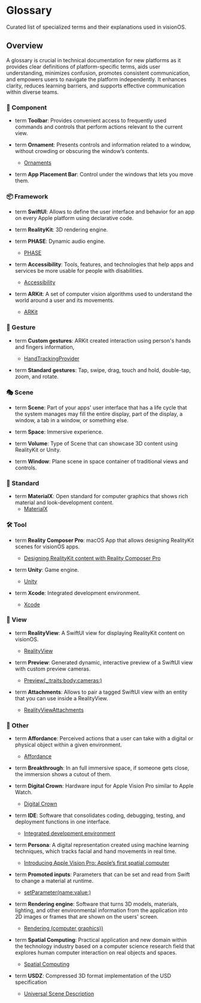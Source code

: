 # Glossary
Curated list of specialized terms and their explanations used in visionOS.

## Overview

A glossary is crucial in technical documentation for new platforms as it provides clear definitions of platform-specific terms, aids user understanding, minimizes confusion, promotes consistent communication, and empowers users to navigate the platform independently. It enhances clarity, reduces learning barriers, and supports effective communication within diverse teams.

### 🧱 Component

- term **Toolbar**: Provides convenient access to frequently used commands and controls that perform actions relevant to the current view.

- term **Ornament**: Presents controls and information related to a window, without crowding or obscuring the window’s contents.
  - [Ornaments](https://developer.apple.com/design/human-interface-guidelines/ornaments)
   
- term **App Placement Bar**: Control under the windows that lets you move them.

### 📦 Framework

- term **SwiftUI**: Allows to define the user interface and behavior for an app on every Apple platform using declarative code.

- term **RealityKit**: 3D rendering engine.

- term **PHASE**: Dynamic audio engine.
  - [PHASE](https://developer.apple.com/documentation/phase)

- term **Accessibility**: Tools, features, and technologies that help apps and services be more usable for people with disabilities. 
  - [Accessibility](https://developer.apple.com/documentation/Accessibility/)
- term **ARKit**: A set of computer vision algorithms used to understand the world around a user and its movements.
  - [ARKit](https://developer.apple.com/documentation/arkit)

### 🫶 Gesture

- term **Custom gestures**: ARKit created interaction using person's hands and fingers information,
  - [HandTrackingProvider](https://developer.apple.com/documentation/arkit/handtrackingprovider/)

- term **Standard gestures**: Tap, swipe, drag, touch and hold, double-tap, zoom, and rotate.


### 🎭 Scene

- term **Scene**: Part of your apps' user interface that has a life cycle that the system manages may fill the entire display, part of the display, a window, a tab in a window, or something else.

- term **Space**: Immersive experience.

- term **Volume**: Type of Scene that can showcase 3D content using RealityKit or Unity.

- term **Window**: Plane scene in space container of traditional views and controls.

### 💼 Standard

- term **MaterialX**: Open standard for computer graphics that shows rich material and look-development content.
  - [MaterialX](https://materialx.org/)
 
### 🛠️ Tool

- term **Reality Composer Pro**: macOS App that allows designing RealityKit scenes for visionOS apps.
  - [Designing RealityKit content with Reality Composer Pro](https://developer.apple.com/documentation/visionos/designing-realitykit-content-with-reality-composer-pro)

- term **Unity**: Game engine.
  - [Unity](https://unity.com/)

- term **Xcode**: Integrated development environment.
  - [Xcode](https://developer.apple.com/xcode/)

### 🔭 View

- term **RealityView**: A SwiftUI view for displaying RealityKit content on visionOS.
  - [RealityView](https://developer.apple.com/documentation/realitykit/realityview)

- term **Preview**: Generated dynamic, interactive preview of a SwiftUI view with custom preview cameras.
  - [Preview(_:traits:body:cameras:)](https://developer.apple.com/documentation/swiftui/preview(_:traits:body:cameras:))
   
- term **Attachments**: Allows to pair a tagged SwiftUI view with an entity that you can use inside a RealityView.
  - [RealityViewAttachments](https://developer.apple.com/documentation/realitykit/realityviewattachments)

### 🎲 Other

- term **Affordance**: Perceived actions that a user can take with a digital or physical object within a given environment.
  - [Affordance](https://en.wikipedia.org/wiki/Affordance)

- term **Breakthrough**: In an full immersive space, if someone gets close, the immersion shows a cutout of them.

- term **Digital Crown**: Hardware input for Apple Vision Pro similar to Apple Watch.
  - [Digital Crown](https://developer.apple.com/design/human-interface-guidelines/digital-crown)

- term **IDE**: Software that consolidates coding, debugging, testing, and deployment functions in one interface.
  - [Integrated development environment
](https://en.wikipedia.org/wiki/Integrated_development_environment)

- term **Persona**: A digital representation created using machine learning techniques, which tracks facial and hand movements in real time.
  - [Introducing Apple Vision Pro: Apple’s first spatial computer](https://www.apple.com/newsroom/2023/06/introducing-apple-vision-pro/)


- term **Promoted inputs**: Parameters that can be set and read from Swift to change a material at runtime.
  - [setParameter(name:value:)](https://developer.apple.com/documentation/RealityKit/ShaderGraphMaterial/setParameter(name:value:))

- term **Rendering engine**: Software that turns 3D models, materials, lighting, and other environmental information from the application into 2D images or frames that are shown on the users' screen.
  - [Rendering (computer graphics))](https://en.wikipedia.org/wiki/Rendering_(computer_graphics))

- term **Spatial Computing**: Practical application and new domain within the technology industry based on a computer science research field that explores human computer interaction on real objects and spaces.
  - [Spatial Computing](https://acg.media.mit.edu/people/simong/thesis/SpatialComputing.pdf)

- term **USDZ**: Compressed 3D format implementation of the USD specification
  - [Universal Scene Description](https://openusd.org/release/index.html)
